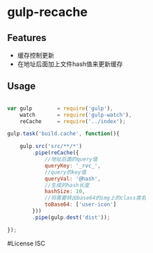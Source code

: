 # gulp-recache

## Features

+ 缓存控制更新
+ 在地址后面加上文件hash值来更新缓存

## Usage

```javascript

var gulp        = require('gulp'),
    watch       = require('gulp-watch'),
    reCache     = require('../index');

gulp.task('build.cache', function(){

    gulp.src('src/**/*')
        .pipe(reCache({
            //地址后面的query值
            queryKey: '_rvc_',
            //query的key值
            queryVal: '@hash',
            //生成的hash长度
            hashSize: 10,
            //将需要转出base64的img上的class类名
            toBase64: ['user-icon']
        }))
        .pipe(gulp.dest('dist'));

});

```

#License
ISC
